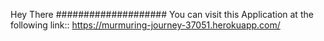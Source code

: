 Hey There
####################
You can visit this Application at the following link::
https://murmuring-journey-37051.herokuapp.com/